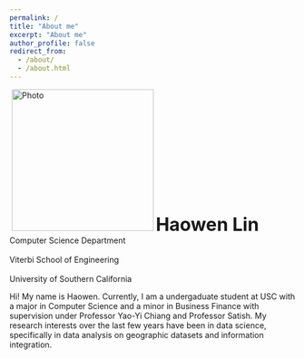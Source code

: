 ```yaml
---
permalink: /
title: "About me"
excerpt: "About me"
author_profile: false
redirect_from: 
  - /about/
  - /about.html
---
```


<p align="vertical-align:bottom">
  <img src="https://haowenlin.github.io/images/profile.png" alt="Photo" style="width: 250px;"/> 
  <font size="6"><b>Haowen Lin</b></font><br>Computer Science Department </br><br>Viterbi School of Engineering</br><br>University of Southern California</br>
</p>

Hi! My name is Haowen. Currently, I am a undergaduate student at USC with a major in Computer Science and a minor in Business Finance with supervision under Professor Yao-Yi Chiang and Professor Satish. My research interests over the last few years have been in data science, specifically in data analysis on geographic datasets and information integration.   






